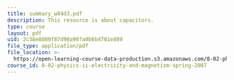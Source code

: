 ```yaml
---
title: summary_w04d3.pdf
description: This resource is about capacitors.
type: course
layout: pdf
uid: 2c38e8809f87d98a907a0b6b4781e809
file_type: application/pdf
file_location: >-
  https://open-learning-course-data-production.s3.amazonaws.com/8-02-physics-ii-electricity-and-magnetism-spring-2007/2c38e8809f87d98a907a0b6b4781e809_summary_w04d3.pdf
course_id: 8-02-physics-ii-electricity-and-magnetism-spring-2007
---
```

